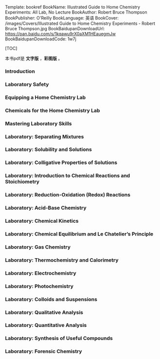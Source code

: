 Template: bookref
BookName: Illustrated Guide to Home Chemistry Experiments: All Lab, No Lecture
BookAuthor: Robert Bruce Thompson
BookPublisher: O'Reilly
BookLanguage: 英语
BookCover: /images/Covers/Illustrated Guide to Home Chemistry Experiments - Robert Bruce Thompson.jpg
BookBaidupanDownloadUrl: https://pan.baidu.com/s/1kqawu9rX0aXM1HEauegmJw 
BookBaidupanDownloadCode: 1w7j



[TOC]

本书pdf是 **文字版** ，**彩图版** 。


### Introduction

### Laboratory Safety

### Equipping a Home Chemistry Lab

### Chemicals for the Home Chemistry Lab

### Mastering Laboratory Skills

### Laboratory: Separating Mixtures

### Laboratory: Solubility and Solutions

### Laboratory: Colligative Properties of Solutions

### Laboratory: Introduction to Chemical Reactions and Stoichiometry

### Laboratory: Reduction-Oxidation (Redox) Reactions

### Laboratory: Acid-Base Chemistry

### Laboratory: Chemical Kinetics

### Laboratory: Chemical Equilibrium and Le Chatelier’s Principle

### Laboratory: Gas Chemistry

### Laboratory: Thermochemistry and Calorimetry

### Laboratory: Electrochemistry

### Laboratory: Photochemistry

### Laboratory: Colloids and Suspensions

### Laboratory: Qualitative Analysis

### Laboratory: Quantitative Analysis

### Laboratory: Synthesis of Useful Compounds

### Laboratory: Forensic Chemistry